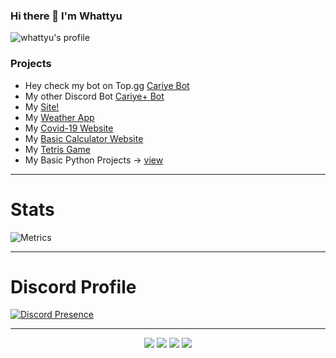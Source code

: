 ### Hi there 👋 I'm Whattyu

![whattyu's profile](https://komarev.com/ghpvc/?username=whattyu&color=blueviolet)

### Projects
- Hey check my bot on Top.gg [Cariye Bot](https://top.gg/bot/750966495462555700)
- My other Discord Bot [Cariye+ Bot](https://top.gg/bot/849663572308918343)
- My [Site!](https://whattyu.vercel.app/)
- My [Weather App](https://weather-whattyu.vercel.app/)
- My [Covid-19 Website](https://covid-19-tracker.whattyu.repl.co/)
- My [Basic Calculator Website](https://calculate.whattyu.repl.co)
- My [Tetris Game](https://tetris-game.whattyu.repl.co/)
- My Basic Python Projects -> [view](https://github.com/whattyu/Python-Projects)

---

# Stats
![Metrics](https://metrics.lecoq.io/whattyu?template=classic&isocalendar=1&languages=1&stars=1&people=1&achievements=1&lines=1&pagespeed=1&isocalendar.duration=half-year&languages.limit=8&languages.sections=most-used&languages.colors=github&languages.threshold=0%25&languages.indepth=false&languages.recent.load=300&languages.recent.days=14&stars.limit=4&people.limit=24&people.size=28&people.types=followers%2C%20following&people.identicons=false&people.shuffle=false&achievements.threshold=C&achievements.secrets=true&achievements.limit=0&pagespeed.url=.user.website&pagespeed.detailed=false&pagespeed.screenshot=false&config.timezone=Africa%2FCairo&config.twemoji=true)

---

# Discord Profile
[![Discord Presence](https://discord.c99.nl/widget/theme-3/496328012741214208.png)](https://discord.com/users/496328012741214208)

---

<p align="center">
 <a href="https://discord.com/users/496328012741214208" target"blank_"><img src="https://img.shields.io/badge/Discord%20-7289DA.svg?&style=for-the-badge&logo=discord&logoColor=white"></a>
  <a href="https://www.github.com/whattyu" target"blank_"><img src="https://img.shields.io/badge/GitHub%20-191717.svg?&style=for-the-badge&logo=github&logoColor=white"></a>
 <a href="https://www.instagram.com/atatolgadln" target"blank_"><img src="https://img.shields.io/badge/INSTAGRAM%20-DC3175.svg?&style=for-the-badge&logo=instagram&logoColor=white"></a>
 <a href="https://open.spotify.com/user/cu57r3p9d29xbqdk4x31yip0o" target"blank_"><img src="https://img.shields.io/badge/Spotify-%231DB954.svg?&style=for-the-badge&logo=spotify&logoColor=white"></a>
</p>
